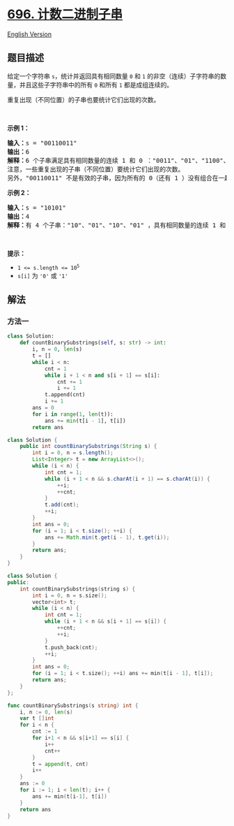 # [696. 计数二进制子串](https://leetcode.cn/problems/count-binary-substrings)

[English Version](/solution/0600-0699/0696.Count%20Binary%20Substrings/README_EN.md)

<!-- tags:双指针,字符串 -->

## 题目描述

<!-- 这里写题目描述 -->

<p>给定一个字符串&nbsp;<code>s</code>，统计并返回具有相同数量 <code>0</code> 和 <code>1</code> 的非空（连续）子字符串的数量，并且这些子字符串中的所有 <code>0</code> 和所有 <code>1</code> 都是成组连续的。</p>

<p>重复出现（不同位置）的子串也要统计它们出现的次数。</p>
&nbsp;

<p><strong>示例 1：</strong></p>

<pre>
<strong>输入：</strong>s = "00110011"
<strong>输出：</strong>6
<strong>解释：</strong>6 个子串满足具有相同数量的连续 1 和 0 ："0011"、"01"、"1100"、"10"、"0011" 和 "01" 。
注意，一些重复出现的子串（不同位置）要统计它们出现的次数。
另外，"00110011" 不是有效的子串，因为所有的 0（还有 1 ）没有组合在一起。</pre>

<p><strong>示例 2：</strong></p>

<pre>
<strong>输入：</strong>s = "10101"
<strong>输出：</strong>4
<strong>解释：</strong>有 4 个子串："10"、"01"、"10"、"01" ，具有相同数量的连续 1 和 0 。
</pre>

<p>&nbsp;</p>

<p><strong>提示：</strong></p>

<ul>
	<li><code>1 &lt;= s.length &lt;= 10<sup>5</sup></code></li>
	<li><code>s[i]</code> 为 <code>'0'</code> 或 <code>'1'</code></li>
</ul>

## 解法

### 方法一

<!-- tabs:start -->

```python
class Solution:
    def countBinarySubstrings(self, s: str) -> int:
        i, n = 0, len(s)
        t = []
        while i < n:
            cnt = 1
            while i + 1 < n and s[i + 1] == s[i]:
                cnt += 1
                i += 1
            t.append(cnt)
            i += 1
        ans = 0
        for i in range(1, len(t)):
            ans += min(t[i - 1], t[i])
        return ans
```

```java
class Solution {
    public int countBinarySubstrings(String s) {
        int i = 0, n = s.length();
        List<Integer> t = new ArrayList<>();
        while (i < n) {
            int cnt = 1;
            while (i + 1 < n && s.charAt(i + 1) == s.charAt(i)) {
                ++i;
                ++cnt;
            }
            t.add(cnt);
            ++i;
        }
        int ans = 0;
        for (i = 1; i < t.size(); ++i) {
            ans += Math.min(t.get(i - 1), t.get(i));
        }
        return ans;
    }
}
```

```cpp
class Solution {
public:
    int countBinarySubstrings(string s) {
        int i = 0, n = s.size();
        vector<int> t;
        while (i < n) {
            int cnt = 1;
            while (i + 1 < n && s[i + 1] == s[i]) {
                ++cnt;
                ++i;
            }
            t.push_back(cnt);
            ++i;
        }
        int ans = 0;
        for (i = 1; i < t.size(); ++i) ans += min(t[i - 1], t[i]);
        return ans;
    }
};
```

```go
func countBinarySubstrings(s string) int {
	i, n := 0, len(s)
	var t []int
	for i < n {
		cnt := 1
		for i+1 < n && s[i+1] == s[i] {
			i++
			cnt++
		}
		t = append(t, cnt)
		i++
	}
	ans := 0
	for i := 1; i < len(t); i++ {
		ans += min(t[i-1], t[i])
	}
	return ans
}
```

<!-- tabs:end -->

<!-- end -->
